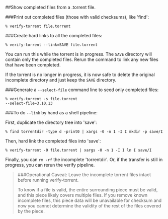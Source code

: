 ##Show completed files from a .torrent file.

###Print out completed files (those with valid checksums), like 'find':
```
% verify-torrent file.torrent
```

###Create hard links to all the completed files:
```
% verify-torrent --link=SAVE file.torrent
```

You can run this while the torrent is in progress.
The `SAVE` directory will contain only the completed files.
Rerun the command to link any new files that have been completed.

If the torrent is no longer in progress, it is now safe to delete the
original incomplete directory and just keep the `SAVE` directory.

###Generate a `--select-file` command line to seed only completed files:
```
% verify-torrent -s file.torrent
--select-file=3,10,13
```

###To do `--link` by hand as a shell pipeline:

First, duplicate the directory tree into 'save':
```
% find torrentdir -type d -print0 | xargs -0 -n 1 -I I mkdir -p save/I
```

Then, hard link the completed files into 'save':
```
% verify-torrent -0 file.torrent | xargs -0 -n 1 -I I ln I save/I
```

Finally, you can `rm -rf` the incomplete 'torrentdir'.
Or, if the transfer is still in progress, you can rerun the verify pipeline.

> ###Operational Caveat:
>  Leave the incomplete torrent files intact before running verify-torrent.
>
>  To know if a file is valid, the entire surrounding piece must be valid,
>  and this piece likely covers multiple files.  If you remove known incomplete
>  files, this piece data will be unavailable for checksum and now you cannot
>  determine the validity of the rest of the files covered by the piece.
